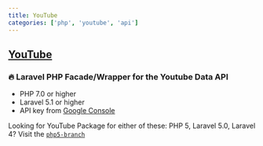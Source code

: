 ```yaml
---
title: YouTube
categories: ['php', 'youtube', 'api']
---
```

## [YouTube](https://github.com/alaouy/YouTube)

### 🔥 Laravel PHP Facade/Wrapper for the Youtube Data API


- PHP 7.0 or higher
- Laravel 5.1 or higher
- API key from [Google Console](https://console.developers.google.com)

Looking for YouTube Package for either of these: PHP 5, Laravel 5.0, Laravel 4? Visit the [`php5-branch`](https://github.com/alaouy/YouTube/tree/php5)
